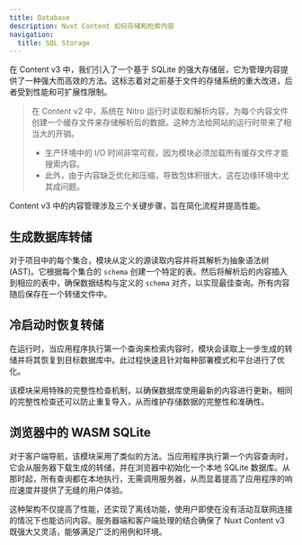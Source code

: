 ```yaml
---
title: Database
description: Nuxt Content 如何存储和检索内容
navigation:
  title: SQL Storage
---
```


在 Content v3 中，我们引入了一个基于 SQLite 的强大存储层，它为管理内容提供了一种强大而高效的方法。这标志着对之前基于文件的存储系统的重大改进，后者受到性能和可扩展性限制。

> 在 Content v2 中，系统在 Nitro 运行时读取和解析内容，为每个内容文件创建一个缓存文件来存储解析后的数据。这种方法给网站的运行时带来了相当大的开销。
>
> - 生产环境中的 I/O 时间非常可观，因为模块必须加载所有缓存文件才能搜索内容。
> - 此外，由于内容缺乏优化和压缩，导致包体积很大，这在边缘环境中尤其成问题。

Content v3 中的内容管理涉及三个关键步骤，旨在简化流程并提高性能。

## 生成数据库转储

对于项目中的每个集合，模块从定义的源读取内容并将其解析为抽象语法树 (AST)。它根据每个集合的 `schema` 创建一个特定的表。然后将解析后的内容插入到相应的表中，确保数据结构与定义的 `schema` 对齐，以实现最佳查询。所有内容随后保存在一个转储文件中。

## 冷启动时恢复转储

在运行时，当应用程序执行第一个查询来检索内容时，模块会读取上一步生成的转储并将其恢复到目标数据库中。此过程快速且针对每种部署模式和平台进行了优化。

该模块采用特殊的完整性检查机制，以确保数据库使用最新的内容进行更新。相同的完整性检查还可以防止重复导入，从而维护存储数据的完整性和准确性。

## 浏览器中的 WASM SQLite

对于客户端导航，该模块采用了类似的方法。当应用程序执行第一个内容查询时，它会从服务器下载生成的转储，并在浏览器中初始化一个本地 SQLite 数据库。从那时起，所有查询都在本地执行，无需调用服务器，从而显着提高了应用程序的响应速度并提供了无缝的用户体验。

这种架构不仅提高了性能，还实现了离线功能，使用户即使在没有活动互联网连接的情况下也能访问内容。服务器端和客户端处理的结合确保了 Nuxt Content v3 既强大又灵活，能够满足广泛的用例和环境。
